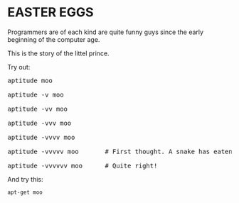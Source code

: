 # EASTER EGGS

Programmers are of each kind are quite funny guys since the early beginning of the computer age.

This is the story of the littel prince.

Try out:

<pre>aptitude moo
    
aptitude -v moo
   
aptitude -vv moo

aptitude -vvv moo

aptitude -vvvv moo

aptitude -vvvvv moo       # First thought. A snake has eaten an elephant.

aptitude -vvvvvv moo      # Quite right!</pre>

And try this:

    apt-get moo

    

    

    

